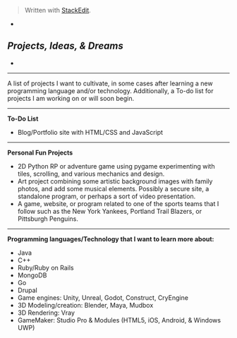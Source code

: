 
> Written with [StackEdit](https://stackedit.io/).

*

***Projects, Ideas, & Dreams***
-----------------------------

*


----------
A list of projects I want to cultivate, in some cases after learning a new programming language and/or technology.
Additionally, a To-do list for projects I am working on or will soon begin.


----------
**To-Do List**

 - Blog/Portfolio site with HTML/CSS and JavaScript


----------
**Personal Fun Projects**

 - 2D Python RP or adventure game using pygame experimenting with tiles, scrolling, and various mechanics and design.
 - Art project combining some artistic background images with family photos, and add some musical elements.  Possibly a secure site, a standalone program, or perhaps a sort of video presentation.
 - A game, website, or program related to one of the sports teams that I follow such as the New York Yankees, Portland Trail Blazers, or Pittsburgh Penguins.


----------
**Programming languages/Technology that I want to learn more about:**

 - Java
 - C++
 - Ruby/Ruby on Rails
 - MongoDB
 - Go
 - Drupal
 - Game engines:  Unity, Unreal, Godot, Construct, CryEngine
 - 3D Modeling/creation:  Blender, Maya, Mudbox
 - 3D Rendering:  Vray
 - GameMaker:  Studio Pro & Modules (HTML5, iOS, Android, & Windows UWP)
